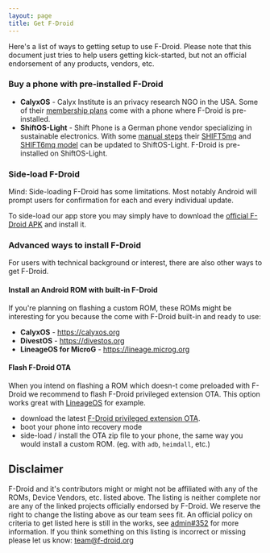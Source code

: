 ```yaml
---
layout: page
title: Get F-Droid
---
```


Here's a list of ways to getting setup to use F-Droid. Please note that this document just tries to help users getting kick-started, but not an
official endorsement of any products, vendors, etc.

### Buy a phone with pre-installed F-Droid

* __CalyxOS__ - Calyx Institute is an privacy research NGO in the USA.  Some of
  their [membership
  plans](https://members.calyxinstitute.org/enroll/membership/phone) come with
  a phone where F-Droid is pre-installed.
* __ShiftOS-Light__ - Shift Phone is a German phone vendor specializing
  in sustainable electronics.  With some [manual
  steps](https://www.shiftphones.com/hilfe_faqs/was-ist-shiftos-l/) their
  [SHIFT5mq](https://shop.shiftphones.com/shift5me.html) and [SHIFT6mq
  model](https://shop.shiftphones.com/shift6mq.htm) can be updated to ShiftOS-Light.
  F-Droid is pre-installed on ShiftOS-Light.

### Side-load F-Droid

Mind: Side-loading F-Droid has some limitations. Most notably Android will
prompt users for confirmation for each and every individual update.

To side-load our app store you may simply have to download the [official
F-Droid APK](https://f-droid.org/F-Droid.apk) and install it.

### Advanced ways to install F-Droid

For users with technical background or interest, there are also other ways to
get F-Droid.

#### Install an Android ROM with built-in F-Droid

If you're planning on flashing a custom ROM, these ROMs might be interesting
for you because the come with F-Droid built-in and ready to use:

- __CalyxOS__ - https://calyxos.org
- __DivestOS__ - https://divestos.org
- __LineageOS for MicroG__ - https://lineage.microg.org

#### Flash F-Droid OTA

When you intend on flashing a ROM which doesn-t come preloaded with F-Droid we
recommend to flash F-Droid privileged extension OTA. This option works great
with [LineageOS](https://lineageos.org/) for example.

- download the latest [F-Droid privileged extension
  OTA](https://f-droid.org/en/packages/org.fdroid.fdroid.privileged.ota/#suggested).
- boot your phone into recovery mode
- side-load / install the OTA zip file to your phone, the same way you would
  install a custom ROM. (eg. with `adb`, `heimdall`, etc.)

## Disclaimer

F-Droid and it's contributors might or might not be affiliated with any of the
ROMs, Device Vendors, etc. listed above. The listing is neither complete nor
are any of the linked projects officially endorsed by F-Droid. We reserve the
right to change the listing above as our team sees fit. An official policy on
criteria to get listed here is still in the works, see
[admin#352](https://gitlab.com/fdroid/admin/-/issues/352) for more information.
If you think something on this listing is incorrect or missing please let us
know: [team@f-droid.org](mailto:team@f-droid.org)
